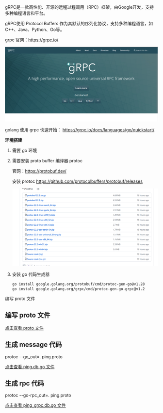 
gRPC是一款高性能、开源的远程过程调用（RPC）框架，由Google开发，支持多种编程语言和平台。

gRPC使用 Protocol Buffers 作为其默认的序列化协议，支持多种编程语言，如C++、Java、Python、Go等。


grpc 官网：https://grpc.io/

![](./assets/grpc.png)


golang 使用 grpc 快速开始：
https://grpc.io/docs/languages/go/quickstart/



**环境搭建**

1. 需要 go 环境
2. 需要安装 proto buffer 编译器 protoc 

    官网：https://protobuf.dev/

    安装 protoc https://github.com/protocolbuffers/protobuf/releases

    ![](./assets/protoc.png)

3. 安装 go 代码生成器

    ```shell
    go install google.golang.org/protobuf/cmd/protoc-gen-go@v1.28
    go install google.golang.org/grpc/cmd/protoc-gen-go-grpc@v1.2
    ```


编写 proto 文件


## 编写 proto 文件

[点击查看 proto 文件](proto/ping.proto)


## 生成 message 代码

protoc --go_out=. ping.proto 


[点击查看 ping.db.go 文件](server/ping.pb.go)

## 生成 rpc 代码

protoc --go-rpc_out=. ping.proto

[点击查看 ping_grpc.db.go 文件](server/ping_grpc.pb.go)


